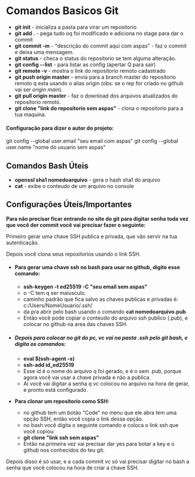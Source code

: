 # Comandos Basicos Git

- **git init**                      - inicializa a pasta para virar um repositorio
- **git add .**                   - pega tudo oq foi modificado e adiciona no stage para dar o commit
- **git commit -m**         - "descrição do commit aqui com aspas" - faz o commit e deixa uma mensagem.
- **git status**                 - checa o status do repositorio se tem alguma alteração.
- **git config --list**        - para listar as config (apertar Q para sair)
- **git remote -v**          - mostra o link do repositorio remoto cadastrado
- **git push origin master**     - envia para a branch master do repositorio remoto q esta usando o alias origin (obs: se o rep for criado no github vai ser *origin main*).
- **git pull origin master**       - faz o download dos arquivos atualizados do repositorio remoto.
- **git clone "link do repositorio sem aspas"**      - clona o repositorio para a tua maquina.

#### Configuração para dizer o autor do projeto:

git config --global user.email "seu email com aspas"
git config --global user.name "nome do usuario sem aspas"





## Comandos Bash Úteis

- **openssl sha1 nomedoarquivo**     - gera o hash sha1 do arquivo
- **cat**       - exibe o conteudo de um arquivo no console



## Configurações Úteis/Importantes

**Para não precisar ficar entrando no site do git para digitar senha toda vez que você der commit você vai precisar fazer o seguinte:**

Primeiro gerar uma chave SSH publica e privada, que vão servir na tua autenticação.

Depois você clona seus repositorios usando o link SSH.

- #### Para gerar uma chave ssh no bash para usar no github, digite esse comando:

  - **ssh-keygen -t ed25519 -C "seu email sem aspas"**
  - o -C tem q ser maiusculo.
  - caminho padrão que fica salvo as chaves publicas e privadas é: c:/Users/NomeUsuario/.ssh/
  - da pra abrir pelo bash usando o comando **cat nomedoarquivo.pub**
  - Então você pode copiar o conteudo do arquivo ssh publico (.pub), e colocar no github na area das chaves SSH.


- ##### Depois para colocar no git do pc, vc vai na pasta .ssh pelo git bash, e digita os comandos:

  - **eval $(ssh-agent -s)**
  - **ssh-add id_ed25519**
  - Esse id é o nome do arquivo q foi gerado, e é o sem .pub, porque agora você vai usar a chave privada e não a publica.
  - Ai você vai digitar a senha q vc colocou no arquivo na hora de gerar, e pronto está configurado.

- **Para clonar um repositorio como SSH:**

  - no github tem um botão "Code" no menu que ele abra tem uma opção SSH, então você copia o link dessa opção.
  - no bash você digita o seguinte comando e coloca o link ssh que você copiou:
  - **git clone "link ssh sem aspas"**
  - Então na primeira vez vai precisar dar yes para botar a key e o github nos conhecidos do teu git.

Depois disso é só usar, e a cada commit vc só vai precisar digitar no bash a senha que você colocou na hora de criar a chave SSH.